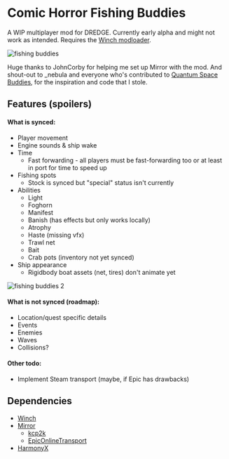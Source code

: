 # Comic Horror Fishing Buddies
A WIP multiplayer mod for DREDGE. Currently early alpha and might not work as intended. Requires the [Winch modloader](https://github.com/Hacktix/Winch).

![fishing buddies](https://github.com/xen-42/cosmic-horror-fishing-buddies/assets/22628069/d1cd9095-af1c-4296-84b4-d55f0e7a3980)

Huge thanks to JohnCorby for helping me set up Mirror with the mod. And shout-out to \_nebula and everyone who's contributed to [Quantum Space Buddies](https://github.com/misternebula/quantum-space-buddies), for the inspiration and code that I stole.

## Features (spoilers)
#### What is synced:
- Player movement
- Engine sounds & ship wake
- Time
  - Fast forwarding - all players must be fast-forwarding too or at least in port for time to speed up
- Fishing spots
  - Stock is synced but "special" status isn't currently
- Abilities
  - Light
  - Foghorn
  - Manifest
  - Banish (has effects but only works locally)
  - Atrophy
  - Haste (missing vfx)
  - Trawl net
  - Bait
  - Crab pots (inventory not yet synced)
- Ship appearance
  - Rigidbody boat assets (net, tires) don't animate yet

![fishing buddies 2](https://github.com/xen-42/cosmic-horror-fishing-buddies/assets/22628069/fe5177b1-babc-45a6-8070-2327776e938b)

#### What is not synced (roadmap):
- Location/quest specific details
- Events
- Enemies
- Waves
- Collisions?

#### Other todo:
- Implement Steam transport (maybe, if Epic has drawbacks)

## Dependencies
- [Winch](https://github.com/Hacktix/Winch)
- [Mirror](https://mirror-networking.com/)
  - [kcp2k](https://github.com/vis2k/kcp2k)
  - [EpicOnlineTransport](https://github.com/FakeByte/EpicOnlineTransport)
- [HarmonyX](https://github.com/BepInEx/HarmonyX)
